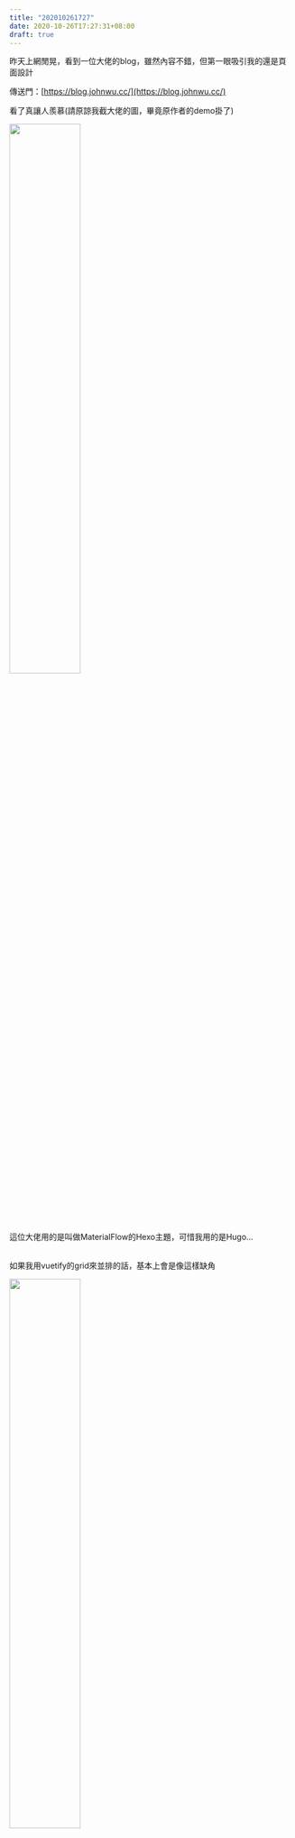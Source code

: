 ```yaml
---
title: "202010261727"
date: 2020-10-26T17:27:31+08:00
draft: true
---
```

昨天上網閒晃，看到一位大佬的blog，雖然內容不錯，但第一眼吸引我的還是頁面設計
  
傳送門：[https://blog.johnwu.cc/](https://blog.johnwu.cc/)

<!--more-->
看了真讓人羨慕(請原諒我截大佬的圖，畢竟原作者的demo掛了)

<img width="50%" src="2.png">

這位大佬用的是叫做MaterialFlow的Hexo主題，可惜我用的是Hugo…
<br></br>

如果我用vuetify的grid來並排的話，基本上會是像這樣缺角

<img width="50%" src="1.png">

<br></br>

而這個主題還是RWD！嗯…就覺得該模仿一下了


### 開始動手！！
<br></br>
  
首先，現在的的狀態是這樣

<img width="50%" src="3.png">

1 row 4 column格線切好好很漂亮，但沒辦法用css的方式把card往上切齊
<br></br>

所以勢必要變成一個1 row 2 column

<img width="50%" src="4.png">

<br></br>
但到了breakpoint順序就變這樣了

<img width="50%" src="5.png">

說好的1234呢(崩潰

<br></br>
如此一來勢必要DOM層級的操作，來強制改變順序，拿大佬的blog示範

<img width="50%" src="1.gif">

果不其然…
<br></br>

如果直接對element動手的話老實說也很麻煩，但在不放棄SPA的情況下，只好用土方法了，也就是將vuerify的breakpoint作為條件
```html {hl_lines}
<v-row>
    <v-col cols="6" xs="12">

        <div v-if="$vuetify.breakpoint.xs">
            <div v-for="(item, i) in displayPosts" :key="i">
                    ...
            </div>
        </div>

        <div v-else>
            <div v-for="(item, i) in displayPosts" :key="i" v-if="i % 2 === 0">
                    ...
            </div>
        </div>

    </v-col>

        <v-col cols="6" xs="12">

        <div v-if="!$vuetify.breakpoint.xs">
            <div v-for="(item, i) in displayPosts" :key="i" v-if="i % 2 === 1">
                    ...
            </div>
        </div>

    </v-col>
</v-row>

```
<br></br>

下列是一個簡易的demo

<iframe height="265" style="width: 100%;" scrolling="no" title="grid demo" src="https://codepen.io/aergfaerfaerg/embed/NWrjqNd?height=265&theme-id=light&default-tab=html,result" frameborder="no" loading="lazy" allowtransparency="true" allowfullscreen="true">
  See the Pen <a href='https://codepen.io/aergfaerfaerg/pen/NWrjqNd'>grid demo</a> by rgsergreg
  (<a href='https://codepen.io/aergfaerfaerg'>@aergfaerfaerg</a>) on <a href='https://codepen.io'>CodePen</a>.
</iframe>